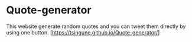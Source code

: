 # Quote-generator
This website generate random quotes and you can tweet  them directly by using one button. 
[https://tsingune.github.io/Quote-generator/]
